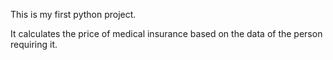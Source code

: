 This is my first python project.

It calculates the price of medical insurance based on the data of the person requiring it.